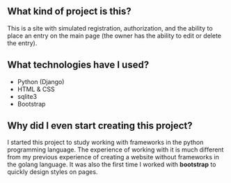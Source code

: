 ## What kind of project is this?
This is a site with simulated registration, authorization, and the ability to place an entry on the main page (the owner has the ability to edit or delete the entry).

## What technologies have I used?
- Python (Django)
- HTML & CSS
- sqlite3
- Bootstrap

## Why did I even start creating this project?
I started this project to study working with frameworks in the python programming language. The experience of working with it is much different from my previous experience of creating a website without frameworks in the golang language. It was also the first time I worked with **bootstrap** to quickly design styles on pages.